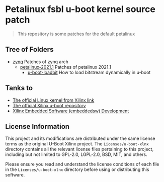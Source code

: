 # Petalinux fsbl u-boot kernel source patch

> This repository is some patches for the default petalinux

## Tree of Folders

- [zynq](/zynq/) Patches of zynq arch
  - [petalinux-2021.1](/zynq/petalinux-2021.1) Patches of petalinux 2021.1
    - [u-boot-loadbit](/zynq/petalinux-2021.1/u-boot-loadbit/) How to load bitstream dynamically in u-boot

## Tanks to

- [The official Linux kernel from Xilinx link](https://github.com/Xilinx/linux-xlnx)
- [The official Xilinx u-boot repository](https://github.com/Xilinx/u-boot-xlnx)
- [Xilinx Embedded Software (embeddedsw) Development](https://github.com/Xilinx/embeddedsw)

## License Information

This project and its modifications are distributed under the same license terms as the original U-Boot Xilinx project. The `Licenses/u-boot-xlnx` directory contains all the relevant license files pertaining to this project, including but not limited to GPL-2.0, LGPL-2.0, BSD, MIT, and others.

Please ensure you read and understand the license conditions of each file in the `Licenses/u-boot-xlnx` directory before using or distributing this software.
